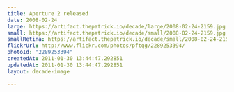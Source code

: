 ```yaml
---
title: Aperture 2 released
date: 2008-02-24
large: https://artifact.thepatrick.io/decade/large/2008-02-24-2159.jpg
small: https://artifact.thepatrick.io/decade/small/2008-02-24-2159.jpg
smallRetina: https://artifact.thepatrick.io/decade/small/2008-02-24-2159@2x.jpg
flickrUrl: http://www.flickr.com/photos/pftqg/2289253394/
photoId: "2289253394"
createdAt: 2011-01-30 13:44:47.292851
updatedAt: 2011-01-30 13:44:47.292851
layout: decade-image

---
```


